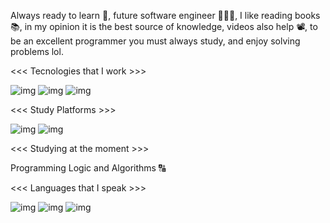 Always ready to learn 📖, future software engineer 👨🏿‍💻, I like reading books 📚, in my opinion it is the best source of knowledge, videos also help 📽️, to be an excellent programmer you must always study, and enjoy solving problems lol.

<<< Tecnologies that I work >>>

![img](https://img.shields.io/badge/HTML5-E34F26?style=for-the-badge&logo=html5&logoColor=white)    ![img](https://img.shields.io/badge/CSS3-1572B6?style=for-the-badge&logo=css3&logoColor=white)   ![img](https://img.shields.io/badge/GIT-E44C30?style=for-the-badge&logo=git&logoColor=white)


<<< Study Platforms >>>

![img](https://img.shields.io/badge/Udemy-EC5252?style=for-the-badge&logo=Udemy&logoColor=white)
![img](https://img.shields.io/badge/Codecademy-FFF0E5?style=for-the-badge&logo=codecademy&logoColor=303347)


<<< Studying at the moment >>>

Programming Logic and Algorithms 🔠


<<< Languages that I speak >>>

![img](https://drive.google.com/file/d/1UtVv_rLiL_7dShdvAy0ZrZp4xkroZww6/view?usp=drive_link)   ![img](https://drive.google.com/file/d/1-5hYl4Ui69xDccl07xQHviYvcFc-TGVV/view)    ![img](https://drive.google.com/file/d/133EsoekEfqiUcPuI6trV5Hi3rkje0DeA/view)




